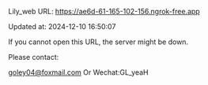 Lily_web URL: https://ae6d-61-165-102-156.ngrok-free.app

Updated at: 2024-12-10 16:50:07

If you cannot open this URL, the server might be down.

Please contact: 

goley04@foxmail.com Or Wechat:GL_yeaH